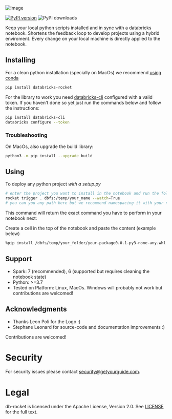 ![image](https://user-images.githubusercontent.com/2252355/118677158-5293ed80-b7fc-11eb-9619-e98829bbc9ce.png)

[![PyPI version](https://badge.fury.io/py/databricks-rocket.svg)](https://badge.fury.io/py/databricks-rocket)
![PyPI downloads](https://img.shields.io/pypi/dm/databricks-rocket)

Keep your local python scripts installed and in sync with a databricks notebook.
Shortens the feedback loop to develop projects using a hybrid enviroment.
Every change on your local machine is directly applied to the notebook.


## Installing

For a clean python installation (specially on MacOs) we recommend [using conda](docs/conda.md)

```sh
pip install databricks-rocket
```

For the library to work you need [databricks-cli](https://pypi.org/project/databricks-cli) configured with a valid token.
If you haven't done so yet just run the commands below and follow the instructions:

```sh
pip install databricks-cli
databricks configure --token
```

### Troubleshooting

On MacOs, also upgrade the build library:

```sh
python3 -m pip install --upgrade build 
```

## Using


To deploy any python project *with a setup.py*

```sh
# enter the project you want to install in the notebook and run the following command
rocket trigger . dbfs:/temp/your_name --watch=True
# you can you any path here but we recommend namespacing it with your name
```

This command will return the exact command you have to perform in your notebook next:

Create a cell in the top of the notebook and paste the content (example below)

```sh
%pip install /dbfs/temp/your_folder/your-package0.0.1-py3-none-any.whl  --force-reinstall --no-deps 
```

## Support

- Spark: 7 (recommended), 6 (supported but requires cleaning the notebook state)  
- Python: >=3.7
- Tested on Platform: Linux, MacOs. Windows will probably not work but contributions are welcomed!


## Acknowledgments

- Thanks Leon Poli for the Logo :)
- Stephane Leonard for source-code and documentation improvements :)

Contributions are welcomed!

# Security

For security issues please contact [security@getyourguide.com](mailto:security@getyourguide.com).

# Legal

db-rocket is licensed under the Apache License, Version 2.0. See [LICENSE](LICENSE.txt) for the full text.
